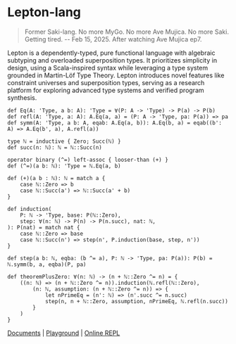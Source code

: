# Lepton-lang

> Former Saki-lang. No more MyGo. No more Ave Mujica. No more Saki. Getting tired. -- Feb 15, 2025. After watching Ave Mujica ep7. 

Lepton is a dependently-typed, pure functional language with algebraic subtyping and overloaded superposition types.  It prioritizes simplicity in design, using a Scala-inspired syntax while leveraging a type system grounded in Martin-Löf Type Theory. Lepton introduces novel features like constraint universes and superposition types, serving as a research platform for exploring advanced type systems and verified program synthesis.

```
def Eq(A: 'Type, a b: A): 'Type = ∀(P: A -> 'Type) -> P(a) -> P(b)
def refl(A: 'Type, a: A): A.Eq(a, a) = (P: A -> 'Type, pa: P(a)) => pa
def symm(A: 'Type, a b: A, eqab: A.Eq(a, b)): A.Eq(b, a) = eqab((b': A) => A.Eq(b', a), A.refl(a))

type ℕ = inductive { Zero; Succ(ℕ) }
def succ(n: ℕ): ℕ = ℕ::Succ(n)

operator binary (^=) left-assoc { looser-than (+) }
def (^=)(a b: ℕ): 'Type = ℕ.Eq(a, b)

def (+)(a b : ℕ): ℕ = match a {
    case ℕ::Zero => b
    case ℕ::Succ(a') => ℕ::Succ(a' + b)
}

def induction(
    P: ℕ -> 'Type, base: P(ℕ::Zero), 
    step: ∀(n: ℕ) -> P(n) -> P(n.succ), nat: ℕ,
): P(nat) = match nat {
    case ℕ::Zero => base
    case ℕ::Succ(n') => step(n', P.induction(base, step, n'))
}

def step(a b: ℕ, eqba: (b ^= a), P: ℕ -> 'Type, pa: P(a)): P(b) = ℕ.symm(b, a, eqba)(P, pa)

def theoremPlusZero: ∀(n: ℕ) -> (n + ℕ::Zero ^= n) = {
    ((n: ℕ) => (n + ℕ::Zero ^= n)).induction(ℕ.refl(ℕ::Zero),
        (n: ℕ, assumption: (n + ℕ::Zero ^= n)) => {
            let nPrimeEq = (n': ℕ) => (n'.succ ^= n.succ)
            step(n, n + ℕ::Zero, assumption, nPrimeEq, ℕ.refl(n.succ))
        }
    )
}
```

[Documents](https://saki-lang.github.io/) | [Playground](https://saki-lang.tech/) | [Online REPL](https://repl.saki-lang.tech/)
